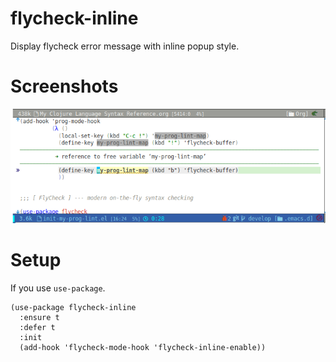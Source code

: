 # flycheck-inline

Display flycheck error message with inline popup style.

# Screenshots

![Screenshot](screenshot.png)

# Setup

If you use `use-package`.

```elisp
(use-package flycheck-inline
  :ensure t
  :defer t
  :init
  (add-hook 'flycheck-mode-hook 'flycheck-inline-enable))
```
